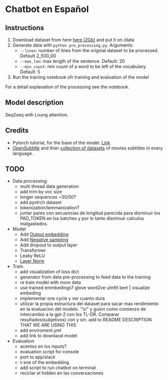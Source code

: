 # Chatbot en Español

## Instructions

1. Download dataset from here [here (2Gb)](http://opus.nlpl.eu/download.php?f=OpenSubtitles/v2018/mono/OpenSubtitles.raw.es.gz ) and put it on /data
2. Generate data with `python pre_processing.py`. Arguments:
   - `--lines`: number of lines from the orignial dataset to be processed. Default 2_500_00
   - `--max_len`: max length of the sentence. Default: 20
   - `--min_count`: min count of a word to be left of the vocabulary. Default: 5
3. Run the training notebook ofr training and evaluation of the model

For a detail explanation of the processing see the notebook.

## Model description

Seq2seq with Loung attention.

## Credits

- Pytorch tutorial, for the base of the model. [Link](https://pytorch.org/tutorials/beginner/chatbot_tutorial.html)
- [OpenSubtitle](http://www.opensubtitles.org/) and thier [collection of datasets](http://opus.nlpl.eu/OpenSubtitles.php) of movies subtitles in every language.

## TODO

- Data processing:
  - multi thread data generation
  - add trim by voc size
  - longer sequences ~30/50?
  - add pyotrch dataset
  - tokenization/lemmanization?
  - juntar pares con secuencias de longitud parecida para disminuir los PAD_TOKEN en los batches y por lo tanto disminuir calculos malgastados.
- Model
  - Add [Output embedding](http://www.aclweb.org/anthology/E17-2025)
  - Add [Negative sampling](http://papers.nips.cc/paper/5021-distributed-representations-of-words-and-phrases-and-their-compositionality.pdf)
  - Add dropout to output layer
  - Transformer
  - Leaky ReLU
  - [Layer Norm](https://arxiv.org/pdf/1607.06450.pdf)
- Train
  - add visualization of loss dict
  - generator from data pre-processing to feed data to the training
  - re train model with more data
  - use trained emmbedings? glove word2ve ulmfit bert | visualize embeding
  - implementar one cycle y ver cuanto dura
  - utilizar la propia estructura del dataset para sacar mas rendimiento en la evaluacion del modelo. "\n" y guion como comienzo de intercambio a la gpt-2 con los TL-DR. Comparar resultados(subjetivos) con y sin. add to README DESCRIPTION THAT WE ARE USING THIS
  - add enviroment.yml
  - add link to downlaod model
- Evaluation
  - acentos en los inputs?
  - evaluation script for console
  - port to app/slack
  - t-sne of the embedding
  - add script to run chatbot on terminal
  - reciclar el hidden en las conversaciones
